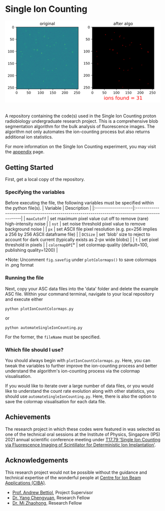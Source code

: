 
# Single Ion Counting

<img src="misc/ion-counting-algo.gif" alt="Ion counting algorithm gif" width="1000">

<br> A repository containing the code(s) used in the Single Ion Counting proton radiobiology undergraduate research project. This is a comprehensive blob segmentation algorithm for the bulk analysis of fluorescence images. The algorithm not only automates the ion-counting process but also returns additional ion statistics. 

For more information on the Single Ion Counting experiment, you may visit the [appendix](https://github.com/jeimzos/SingleIonCounting/APPENDIX.md) page. 

## Getting Started

First, get a local copy of the repository.

### Specifying the variables
Before executing the file, the following variables must be specified within the python file(s). 
| Variable           | Description                                                                                       | 
|:-------------------|:--------------------------------------------------------------------------------------------------|
| ```maxCutoff```    | set maximum pixel value cut off to remove (rare) high-intensity noise                             |
| ```nst```          | set noise threshold pixel value to remove background noise                                        |
| ```px```           | set ASCII file pixel resolution (e.g. px=256 implies a 256 by 256 ASCII dataframe file)           |
| ```DCSize```       | set 'blob' size to reject to account for dark current (typically exists as 2-px wide blobs)       |
| ```t```            | set pixel threshold in pixels                                                                     |
| ```colormapDPI```* | set colormap quality (default=100, publishing quality=1200)                                       |   

*Note: Uncomment ```fig.savefig``` under ```plotColormaps()``` to save colormaps in .png format

### Running the file
Next, copy your ASC data files into the 'data' folder and delete the example ASC file. Within your command terminal, navigate to your local repository and execute either

```
python plotIonCountColormaps.py
```
or
```
python automateSingleIonCounting.py
```
For the former, the ```fileName``` must be specified. 

### Which file should I use?
You should always begin with ```plotIonCountColormaps.py```. Here, you can tweak the variables to further improve the ion-counting process and better understand the algorithm's ion-counting process via the colormap visualisation. 

If you would like to iterate over a large number of data files, or you would like to understand the count rate evolution along with other statistics, you should use ```automateSingleIonCounting.py```. Here, there is also the option to save the colormap visualisation for each data file.

## Achievements
The research project in which these codes were featured in was selected as one of the technical oral sessions at the Institute of Physics, Singapore (IPS) 2021 annual scientific conference
meeting under [T17.79 ‘Single Ion Counting via Fluorescence Imaging of Scintillator for Deterministic Ion
Implantation’](https://ipsmeeting.org/download/IPSMeeting2021.pdf#page=81).

## Acknowledgements
This research project would not be possible without the guidance and technical expertise of the wonderful people at [Centre for Ion Beam Applications (CIBA)](https://www.physics.nus.edu.sg/ciba/).
- [Prof. Andrew Bettiol](https://scholar.google.com.sg/citations?user=0TUnUOsAAAAJ&hl), Project Supervisor
- [Dr. Yang Chengyuan](https://scholar.google.com.sg/citations?user=_PM16_kAAAAJ&hl), Research Fellow
- [Dr. Mi Zhaohong](https://scholar.google.com.sg/citations?user=1FSM9U8AAAAJ&hl), Research Fellow




